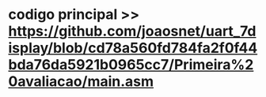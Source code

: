 # codigo principal >> https://github.com/joaosnet/uart_7display/blob/cd78a560fd784fa2f0f44bda76da5921b0965cc7/Primeira%20avaliacao/main.asm

